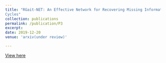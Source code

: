 ```yaml
---
title: "RGait-NET: An Effective Network for Recovering Missing Information from Occluded Gait
Cycles"
collection: publications
permalink: /publication/P3
excerpt: 
date: 2019-12-20
venue: 'arxiv(under review)'

---
```


[View here](https://arxiv.org/abs/1912.06765)